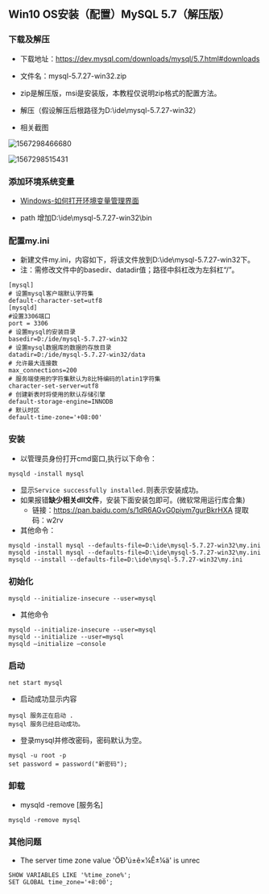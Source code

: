 ## Win10 OS安装（配置）MySQL 5.7（解压版）

### 下载及解压

- 下载地址：<https://dev.mysql.com/downloads/mysql/5.7.html#downloads>  

- 文件名：mysql-5.7.27-win32.zip

- zip是解压版，msi是安装版，本教程仅说明zip格式的配置方法。

- 解压（假设解压后根路径为D:\ide\mysql-5.7.27-win32）

- 相关截图

![1567298466680](https://img2018.cnblogs.com/blog/1722725/201909/1722725-20190901093659726-1161363465.png)

![1567298515431](https://img2018.cnblogs.com/blog/1722725/201909/1722725-20190901093735926-176880804.png)

### 添加环境系统变量

- [Windows-如何打开环境变量管理界面](https://www.cnblogs.com/kunlingou/p/11441389.html)

- path 增加D:\ide\mysql-5.7.27-win32\bin

### 配置my.ini

- 新建文件my.ini，内容如下，将该文件放到D:\ide\mysql-5.7.27-win32下。
- 注：需修改文件中的basedir、datadir值；路径中斜杠改为左斜杠“/”。

```
[mysql]
# 设置mysql客户端默认字符集
default-character-set=utf8 
[mysqld]
#设置3306端口
port = 3306 
# 设置mysql的安装目录
basedir=D:/ide/mysql-5.7.27-win32
# 设置mysql数据库的数据的存放目录
datadir=D:/ide/mysql-5.7.27-win32/data
# 允许最大连接数
max_connections=200
# 服务端使用的字符集默认为8比特编码的latin1字符集
character-set-server=utf8
# 创建新表时将使用的默认存储引擎
default-storage-engine=INNODB
# 默认时区
default-time-zone='+08:00'
```

### 安装

- 以管理员身份打开cmd窗口,执行以下命令：

```
mysqld -install mysql
```

- 显示`Service successfully installed.`则表示安装成功。
- 如果报错**缺少相关dll文件**，安装下面安装包即可。(微软常用运行库合集)
  - 链接：https://pan.baidu.com/s/1dR6AGvG0piym7gurBkrHXA  提取码：w2rv
- 其他命令：

```
mysqld -install mysql --defaults-file=D:\ide\mysql-5.7.27-win32\my.ini
mysqld -install mysql --defaults-file=D:\ide\mysql-5.7.27-win32\my.ini
mysqld --install --defaults-file=D:\ide\mysql-5.7.27-win32\my.ini
```

### 初始化

```
mysqld --initialize-insecure --user=mysql 
```

- 其他命令

```
mysqld --initialize-insecure --user=mysql 
mysqld --initialize --user=mysql 
mysqld –initialize –console
```


### 启动

```
net start mysql
```
- 启动成功显示内容
```
mysql 服务正在启动 .
mysql 服务已经启动成功。
```
- 登录mysql并修改密码，密码默认为空。
```
mysql -u root -p
set password = password("新密码");
```

### 卸载

- mysqld -remove [服务名]

```
mysqld -remove mysql
```

### 其他问题

- The server time zone value 'ÖÐ¹ú±ê×¼Ê±¼ä' is unrec

```
SHOW VARIABLES LIKE '%time_zone%';
SET GLOBAL time_zone='+8:00';
```

